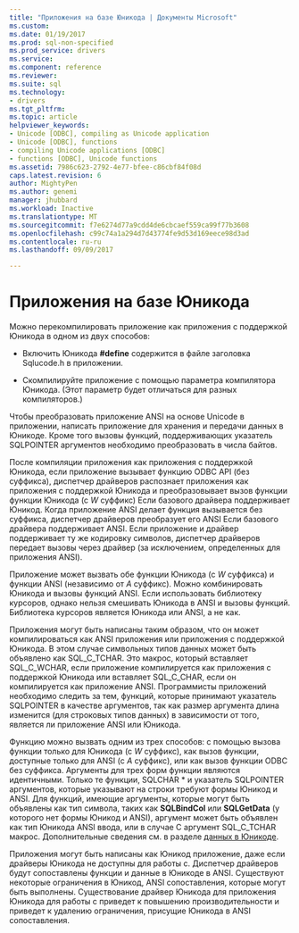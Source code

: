 ```yaml
---
title: "Приложения на базе Юникода | Документы Microsoft"
ms.custom: 
ms.date: 01/19/2017
ms.prod: sql-non-specified
ms.prod_service: drivers
ms.service: 
ms.component: reference
ms.reviewer: 
ms.suite: sql
ms.technology:
- drivers
ms.tgt_pltfrm: 
ms.topic: article
helpviewer_keywords:
- Unicode [ODBC], compiling as Unicode application
- Unicode [ODBC], functions
- compiling Unicode applications [ODBC]
- functions [ODBC], Unicode functions
ms.assetid: 7986c623-2792-4e77-bfee-c86cbf84f08d
caps.latest.revision: 6
author: MightyPen
ms.author: genemi
manager: jhubbard
ms.workload: Inactive
ms.translationtype: MT
ms.sourcegitcommit: f7e6274d77a9cdd4de6cbcaef559ca99f77b3608
ms.openlocfilehash: c99c74a1a294d7d43774fe9d53d169eece98d3ad
ms.contentlocale: ru-ru
ms.lasthandoff: 09/09/2017

---
```

# <a name="unicode-applications"></a>Приложения на базе Юникода
Можно перекомпилировать приложение как приложения с поддержкой Юникода в одном из двух способов:  
  
-   Включить Юникода **#define** содержится в файле заголовка Sqlucode.h в приложении.  
  
-   Скомпилируйте приложение с помощью параметра компилятора Юникода. (Этот параметр будет отличаться для разных компиляторов.)  
  
 Чтобы преобразовать приложение ANSI на основе Unicode в приложении, написать приложение для хранения и передачи данных в Юникоде. Кроме того вызовы функций, поддерживающих указатель SQLPOINTER аргументов необходимо преобразовать в числа байтов.  
  
 После компиляции приложения как приложения с поддержкой Юникода, если приложение вызывает функцию ODBC API (без суффикса), диспетчер драйверов распознает приложения как приложения с поддержкой Юникода и преобразовывает вызов функции функции Юникода (с  *W* суффикс) Если базового драйвера поддерживает Юникод. Когда приложение ANSI делает функция вызывается без суффикса, диспетчер драйверов преобразует его ANSI Если базового драйвера поддерживает ANSI. Если приложение и драйвер поддерживает ту же кодировку символов, диспетчер драйверов передает вызовы через драйвер (за исключением, определенных для приложения ANSI).  
  
 Приложение может вызвать обе функции Юникода (с *W* суффикса) и функции ANSI (независимо от *A* суффикс). Можно комбинировать Юникода и вызовы функций ANSI. Если использовать библиотеку курсоров, однако нельзя смешивать Юникода в ANSI и вызовы функций. Библиотека курсоров является Юникода или ANSI, а не как.  
  
 Приложения могут быть написаны таким образом, что он может компилироваться как ANSI приложения или приложения с поддержкой Юникода. В этом случае символьных типов данных может быть объявлено как SQL_C_TCHAR. Это макрос, который вставляет SQL_C_WCHAR, если приложение компилируется как приложения с поддержкой Юникода или вставляет SQL_C_CHAR, если он компилируется как приложение ANSI. Программисты приложений необходимо следить за тем, функций, которые принимают указатель SQLPOINTER в качестве аргументов, так как размер аргумента длина изменится (для строковых типов данных) в зависимости от того, является ли приложение ANSI или Юникода.  
  
 Функцию можно вызвать одним из трех способов: с помощью вызова функции только для Юникода (с *W* суффикс), как вызов функции, доступные только для ANSI (с *A* суффикс), или как вызов функции ODBC без суффикса. Аргументы для трех форм функции являются идентичными. Только те функции, SQLCHAR \* и указатель SQLPOINTER аргументов, которые указывают на строки требуют формы Юникод и ANSI. Для функций, имеющие аргументы, которые могут быть объявлены как тип символа, таких как **SQLBindCol** или **SQLGetData** (у которого нет формы Юникод и ANSI), аргумент может быть объявлен как тип Юникода ANSI ввода, или в случае C аргумент SQL_C_TCHAR макрос. Дополнительные сведения см. в разделе [данных в Юникоде](../../../odbc/reference/develop-app/unicode-data.md).  
  
 Приложения могут быть написаны как Юникод приложение, даже если драйверы Юникода не доступны для работы с. Диспетчер драйверов будут сопоставлены функции и данные в Юникоде в ANSI. Существуют некоторые ограничения в Юникод, ANSI сопоставления, которые могут быть выполнены. Существование драйвер Юникода для приложения Юникода для работы с приведет к повышению производительности и приведет к удалению ограничения, присущие Юникода в ANSI сопоставления.

